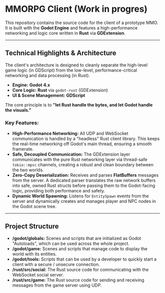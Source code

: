 # MMORPG Client (Work in progres)

This repository contains the source code for the client of a prototype MMO. It is built with the **Godot Engine** and features a high-performance networking and logic core written in **Rust** via **GDExtension**.

---

## Technical Highlights & Architecture

The client's architecture is designed to cleanly separate the high-level game logic (in GDScript) from the low-level, performance-critical networking and data processing (in Rust).

*   **Engine:** **Godot 4.x**
*   **Core Logic:** **Rust** via `godot-rust` (GDExtension)
*   **UI & Scene Management:** **GDScript**

The core principle is to **"let Rust handle the bytes, and let Godot handle the visuals."**

### Key Features:

*   **High-Performance Networking:** All UDP and WebSocket communication is handled by a "headless" Rust client library. This keeps the real-time networking off Godot's main thread, ensuring a smooth framerate.
*   **Safe, Decoupled Communication:** The GDExtension layer communicates with the pure Rust networking layer via thread-safe `tokio::mpsc` channels, creating a robust and clean boundary between the two worlds.
*   **Zero-Copy Deserialization:** Receives and parses **FlatBuffers** messages from the server. A dedicated parser translates the raw network buffers into safe, owned Rust structs before passing them to the Godot-facing logic, providing both performance and safety.
*   **Dynamic World Spawning:** Listens for `EntitySpawn` events from the server and dynamically creates and manages player and NPC nodes in the Godot scene tree.

---

## Project Structure

*   **/godot/globals:** Scenes and scripts that are initialized as Godot "Autoloads", which can be used across the whole project.
*   **/godot/game:** Scenes and scripts that manage code to display the world with its entities.
*   **/godot/tools:** Scripts that can be used by a developer to quickly start a client with a secure / unsecure connection.
*   **/rust/src/social:** The Rust source code for communicating with the WebSocket social server.
*   **/rust/src/game:** The Rust source code for sending and receiving messages from the game server using UDP.
